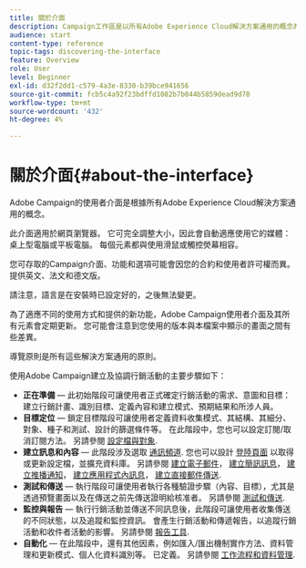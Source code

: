 ```yaml
---
title: 關於介面
description: Campaign工作區是以所有Adobe Experience Cloud解決方案通用的概念為基礎。
audience: start
content-type: reference
topic-tags: discovering-the-interface
feature: Overview
role: User
level: Beginner
exl-id: d32f2dd1-c579-4a3e-8330-b39bce941656
source-git-commit: fcb5c4a92f23bdffd1082b7b044b5859dead9d70
workflow-type: tm+mt
source-wordcount: '432'
ht-degree: 4%

---
```


# 關於介面{#about-the-interface}

Adobe Campaign的使用者介面是根據所有Adobe Experience Cloud解決方案通用的概念。

此介面適用於網頁瀏覽器。 它可完全調整大小，因此會自動適應使用它的媒體：桌上型電腦或平板電腦。 每個元素都與使用滑鼠或觸控熒幕相容。

您可存取的Campaign介面、功能和選項可能會因您的合約和使用者許可權而異。 提供英文、法文和德文版。

請注意，語言是在安裝時已設定好的，之後無法變更。

為了適應不同的使用方式和提供的新功能，Adobe Campaign使用者介面及其所有元素會定期更新。 您可能會注意到您使用的版本與本檔案中顯示的畫面之間有些差異。

導覽原則是所有這些解決方案通用的原則。

使用Adobe Campaign建立及協調行銷活動的主要步驟如下：

* **正在準備**  — 此初始階段可讓使用者正式確定行銷活動的需求、意圖和目標：建立行銷計畫、識別目標、定義內容和建立模式、預期結果和所涉人員。
* **目標定位**  — 鎖定目標階段可讓使用者定義資料收集模式、其結構、其細分、對象、種子和測試、設計的篩選條件等。 在此階段中，您也可以設定訂閱/取消訂閱方法。 另請參閱 [設定檔與對象](../../audiences/using/about-profiles.md).
* **建立訊息和內容**  — 此階段涉及選取 [通訊頻道](../../channels/using/get-started-communication-channels.md). 您也可以設計 [登陸頁面](../../channels/using/getting-started-with-landing-pages.md) 以取得或更新設定檔，並擴充資料庫。 另請參閱 [建立電子郵件](../../channels/using/creating-an-email.md)， [建立簡訊訊息](../../channels/using/creating-an-sms-message.md)， [建立推播通知](../../channels/using/preparing-and-sending-a-push-notification.md)， [建立應用程式內訊息](../../channels/using/about-in-app-messaging.md)， [建立直接郵件傳送](../../channels/using/creating-the-direct-mail.md).
* **測試和傳送**  — 執行階段可讓使用者執行各種驗證步驟（內容、目標），尤其是透過預覽畫面以及在傳送之前先傳送證明給核准者。 另請參閱 [測試和傳送](../../sending/using/get-started-sending-messages.md).
* **監控與報告**  — 執行行銷活動並傳送不同訊息後，此階段可讓使用者收集傳送的不同狀態，以及追蹤和監控資訊。 會產生行銷活動和傳遞報告，以追蹤行銷活動和收件者活動的影響。 另請參閱 [報告工具](../../reporting/using/about-dynamic-reports.md).
* **自動化**  — 在此階段中，還有其他因素，例如匯入/匯出機制實作方法、資料管理和更新模式、個人化資料識別等。 已定義。 另請參閱 [工作流程和資料管理](../../automating/using/get-started-workflows.md).
